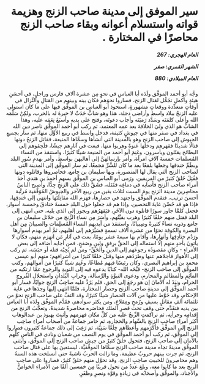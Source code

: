 <h1 dir="rtl">سير الموفق إلى مدينة صاحب الزنج وهزيمة قواته واستسلام أعوانه وبقاء صاحب الزنج محاصرًا في المختارة .</h1>

<h5 dir="rtl">العام الهجري:  267

الشهر القمري: صفر

العام الميلادي: 880</h5>

<p dir="rtl">وجَّه أبو أحمد الموفَّق ولَدَه أبا العباسِ في نحوٍ مِن عشرة آلافِ فارس وراجلٍ، في أحسَنِ هيئةٍ وأكملِ تجَمُّل لقتال الزنج، فساروا نحوَهم فكان بينه وبينهم من القتالِ والنِّزال في أوقاتٍ متعدِّدة ووقعاتٍ مشهورةٍ، استحوذ أبو العباس بن الموفِّق فيها على ما كان استولى عليه الزنجُ ببلاد واسط وأراضي دجلة، هذا وهو شابٌّ حَدَثٌ لا خبرةَ له بالحرب، ولكِنْ سَلَّمَه الله وأعلى كلمَتَه وسَدَّد رَميَتَه وأجاب دعوتَه، وفتح على يديه وأسبَغَ نِعَمَه عليه، وهذا الشابُّ هو الذي وليَ الخلافةَ بعد عمه المعتمد، ثم ركب أبو أحمد الموفَّق ناصر دين الله في بغداد في صفر منها في جيوشٍ كثيفة، فدخل واسط في ربيع الأوَّل منها، ثم سار بجميعِ الجيوش إلى صاحب الزنج وهو بالمدينة التي أنشأها وسمَّاها المنيعة، فقاتل الزنجُ دونها قتالًا شديدًا فقهرهم ودخلها عَنوةً وهربوا منها، فبعث في آثارِهم جيشًا، فلَحِقوهم إلى البطائح يقتُلون ويأسرون، وغَنِمَ أبو أحمد من المنيعة شيئًا كثيرًا، واستنقذ من النساء المُسلمات خمسةَ آلافِ امرأة، وأمر بإرسالهنَّ إلى أهاليهن بواسط، وأمر بهدمِ سُورِ البلد وبطَمِّ خندقها وجعلها بلقعًا بعد ما كان للشَّرِّ مَجمعًا، ثم سار الموفَّق إلى المدينة التي لصاحب الزنج التي يقال لها المنصورة، وبها سليمان بن جامع، فحاصروها وقاتلوه دونها فقُتِلَ خَلقٌ كثيرٌ من الفريقين، ورَمى أبو العباس بن الموفَّق بسهمٍ أحمدَ بن هندي أحدَ أمراء صاحب الزنج فأصابه في دماغِه فقَتَله، فشَقَّ ذلك على الزنجِ جِدًّا، وأصبح الناسُ محاصِرينَ مدينة الزنج يومَ السبت لثلاث بقين من ربيع الآخر والجيوشُ المُوَفَّقية مُرتَّبة أحسنَ ترتيب، فتقدم الموفَّق واجتهد في حصارِها، فهزم الله مقاتِلَتَها وانتهى إلى خَندقِها، فإذا هو قد حُصِّنَ غايةَ التحصين، وإذا هم قد جعلوا حول البلدِ خمسةَ خنادقَ وخمسة أسوار، فجعل كلمَّا جاوز سورًا قاتلوه دون الآخَرِ، فيَقهَرُهم ويجوز إلى الذي يليه، حتى انتهى إلى البلد فقتل منهم خلقًا كثيرًا وهرب بقيَّتُهم، وأسَرَ مِن نساءِ الزِّنج من حلائل سليمان بن جامع وذويه نساءً كثيرةً وصِبيانًا، واستنقذ من أيديهم النساءَ المُسلِمات والصبيانَ مِن أهل البصرة والكوفة نحوًا من عشرة آلاف نسمةٍ فسَيَّرَهم إلى أهليهم، ثمَّ أمر بهدم أسوارِها ورَدْم خنادِقِها وأنهارِها، وأقام بها سبعةَ عشر يومًا، بعث في آثارِ مَن انهزم منهم، فكان لا يأتونَ بأحدٍ منهم إلَّا استماله إلى الحقِّ برِفقٍ ولِينٍ وصَفحٍ، فمن أجابه أضافه إلى بعض الأمراءِ - وكان مقصودُه رجوعَهم إلى الدينِ والحَقِّ- ومن لم يُجِبْه قتله أو حبَسَه، ثم ركب إلى الأهواز فأجلاهم عنها وطرَدَهم منها وقتلَ خلقًا كثيرًا من أشرافهم؛ منهم أبو عيسى محمد بن إبراهيم البصري، وكان رئيسًا فيهم مُطاعًا، وغَنِم شيئًا كثيرًا من أموالهم، وكتب الموفَّق إلى صاحب الزنج- قبَّحَه الله- كتابًا يدعوه فيه إلى التوبةِ والرجوع عمَّا ارتكبه من المآثِمِ والمظالمِ والمحارمِ، ودعوى النبوَّةِ والرِّسالة، وخرابِ البُلدانِ واستحلالِ الفُروج الحرام، ونبَذَ له الأمانَ إن هو رجَعَ إلى الحق، فلم يَرُدَّ عليه صاحِبُ الزنج جوابًا، فسار أبو أحمد الموفَّق إلى مدينةِ صاحب الزنج وحصار المختارة، فلمَّا انتهى إليها وجدَها في غاية الإحكام، وقد حَوَّط عليها من آلات الحصار شيئًا كثيرًا، وقد التفَّ على صاحب الزنج نحوٌ من ثلثمائة ألفِ مقاتلٍ بسيفٍ ورُمحٍ ومِقلاعٍ، ومن يكثر سوادهم، فقَدَّم الموفَّق ولدَه أبا العباس بين يديه فتقَدَّم حتى وقف تحت قصرِ الملك فحاصَره محاصرةً شديدةً، وتعجَّبَ الزنج من إقدامِه وجرأتِه، ثم تراكمتِ الزِّنجُ عليه من كلِّ مكان فهزمهم وأثبتَ بهبوذ بن عبدالوهاب أكبَر أمراءِ صاحبِ الزنجِ بالسِّهام والحجارةِ، ثم خامر جماعةٌ من أصحاب أمراءِ صاحِب الزنج إلى الموفَّق فأكَرَمهم وأعطاهم خِلَعًا سَنِيَّة، ثم رَغِبَ إلى ذلك جماعةٌ كثيرون فصاروا إلى الموفَّق، ثم ركب أبو أحمد الموفَّق في يوم النصف من شعبان ونادى في الناسِ كلِّهم بالأمان إلى صاحبِ الزنج، فتحول خلقٌ كثيرٌ من جيش صاحب الزنج إلى الموفَّق، وابتنى الموفَّق مدينةً تجاه مدينة صاحب الزنج سمَّاها الموفَّقيَّة، ليستعينَ بها على قتال صاحب الزنج، ثم جرت بينهم حروبٌ عظيمة، وما زالت الحربُ ناشبةً حتى انسلخت هذه السنةُ وهم محاصِرونَ للخبيثِ صاحِبِ الزنج، وقد تحوَّل منهم خلقٌ كثيرٌ، فصاروا على صاحِبِ الزنج بعد ما كانوا معه، وبلغ عددُ من تحول قريبًا مِن خمسين ألفًا من الأمراءِ الخواصِّ والأجناد، والموفَّق وأصحابُه في زيادةٍ وقوَّة ونصرٍ وظفَرٍ.</p></br>
